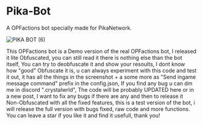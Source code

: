 # Pika-Bot
A OPFactions bot specially made for PikaNetwork.

![PIKA BOT (6)](https://github.com/user-attachments/assets/1edad157-5186-4bbb-9bfe-ac9a06ff42e4)

This OPFactions bot is a Demo version of the real OPFactions bot, I released it lite Obfuscated, you can still read it there is nothing else than the bot itself, You can try to deobfuscate it and show your resoults, I dont know how "good" Obfuscate it is, u can always experiment with this code and test it out, it has all the things in the screenshot + a some more as "Send ingame message command" prefix in the config.json, If you find any bug u can dm me in discord ".crystalwrld", The code will be probably UPDATED here or in a new post, I want to fix any bugs if there are any and then to release it Non-Obfuscated with all the fixed features, this is a test version of the bot, i will release the full version with bugs fixed, raw code and more functions. You can leave a star if you like it and find it usefull, thank you!
